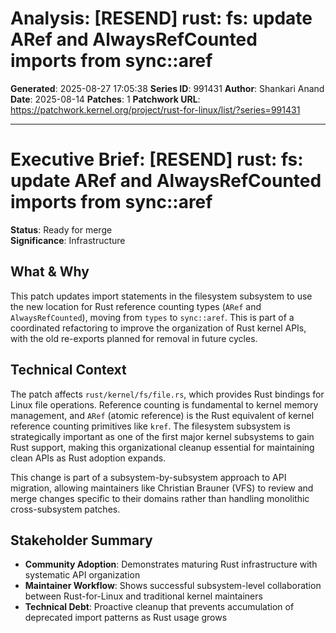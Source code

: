 # Analysis: [RESEND] rust: fs: update ARef and AlwaysRefCounted imports from sync::aref

**Generated**: 2025-08-27 17:05:38
**Series ID**: 991431
**Author**: Shankari Anand
**Date**: 2025-08-14
**Patches**: 1
**Patchwork URL**: https://patchwork.kernel.org/project/rust-for-linux/list/?series=991431

---

# Executive Brief: [RESEND] rust: fs: update ARef and AlwaysRefCounted imports from sync::aref

**Status**: Ready for merge  
**Significance**: Infrastructure

## What & Why
This patch updates import statements in the filesystem subsystem to use the new location for Rust reference counting types (`ARef` and `AlwaysRefCounted`), moving from `types` to `sync::aref`. This is part of a coordinated refactoring to improve the organization of Rust kernel APIs, with the old re-exports planned for removal in future cycles.

## Technical Context
The patch affects `rust/kernel/fs/file.rs`, which provides Rust bindings for Linux file operations. Reference counting is fundamental to kernel memory management, and `ARef` (atomic reference) is the Rust equivalent of kernel reference counting primitives like `kref`. The filesystem subsystem is strategically important as one of the first major kernel subsystems to gain Rust support, making this organizational cleanup essential for maintaining clean APIs as Rust adoption expands.

This change is part of a subsystem-by-subsystem approach to API migration, allowing maintainers like Christian Brauner (VFS) to review and merge changes specific to their domains rather than handling monolithic cross-subsystem patches.

## Stakeholder Summary
- **Community Adoption**: Demonstrates maturing Rust infrastructure with systematic API organization
- **Maintainer Workflow**: Shows successful subsystem-level collaboration between Rust-for-Linux and traditional kernel maintainers
- **Technical Debt**: Proactive cleanup that prevents accumulation of deprecated import patterns as Rust usage grows